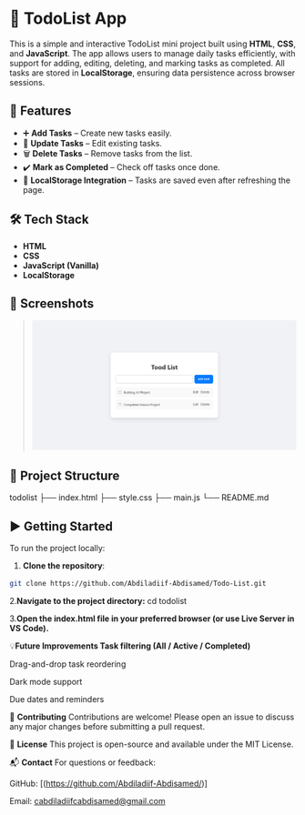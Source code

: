 # 📝 TodoList App

This is a simple and interactive TodoList mini project built using **HTML**, **CSS**, and **JavaScript**. The app allows users to manage daily tasks efficiently, with support for adding, editing, deleting, and marking tasks as completed. All tasks are stored in **LocalStorage**, ensuring data persistence across browser sessions.

## 🚀 Features

- ➕ **Add Tasks** – Create new tasks easily.
- 📝 **Update Tasks** – Edit existing tasks.
- 🗑️ **Delete Tasks** – Remove tasks from the list.
- ✔️ **Mark as Completed** – Check off tasks once done.
- 💾 **LocalStorage Integration** – Tasks are saved even after refreshing the page.

## 🛠️ Tech Stack

- **HTML**
- **CSS**
- **JavaScript (Vanilla)**
- **LocalStorage**

## 📸 Screenshots

 
> ![alt text](image.png)

## 📂 Project Structure
todolist 
├── index.html 
├── style.css
 ├── main.js 
 └── README.md


## ▶️ Getting Started

To run the project locally:

1. **Clone the repository**:

```bash
git clone https://github.com/Abdiladiif-Abdisamed/Todo-List.git

```
2.**Navigate to the project directory:**
cd todolist

3.**Open the index.html file in your preferred browser (or use Live Server in VS Code).**

💡**Future Improvements
Task filtering (All / Active / Completed)**

Drag-and-drop task reordering

Dark mode support

Due dates and reminders

🙌 **Contributing**
Contributions are welcome! Please open an issue to discuss any major changes before submitting a pull request.

📄 **License**
This project is open-source and available under the MIT License.

📬 **Contact**
For questions or feedback:

GitHub: [(https://github.com/Abdiladiif-Abdisamed/)]

Email: cabdiladiifcabdisamed@gmail.com 
